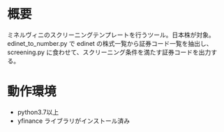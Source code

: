 # 概要
ミネルヴィニのスクリーニングテンプレートを行うツール。日本株が対象。
edinet_to_number.py で edinet の株式一覧から証券コード一覧を抽出し、screening.py に食わせて、スクリーニング条件を満たす証券コードを出力する。

# 動作環境
- python3.7以上
- yfinance ライブラリがインストール済み

